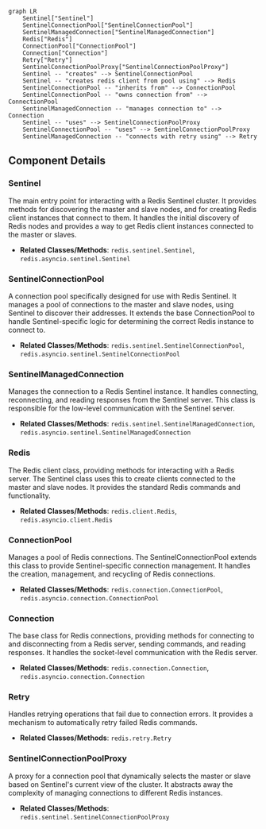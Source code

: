 ```mermaid
graph LR
    Sentinel["Sentinel"]
    SentinelConnectionPool["SentinelConnectionPool"]
    SentinelManagedConnection["SentinelManagedConnection"]
    Redis["Redis"]
    ConnectionPool["ConnectionPool"]
    Connection["Connection"]
    Retry["Retry"]
    SentinelConnectionPoolProxy["SentinelConnectionPoolProxy"]
    Sentinel -- "creates" --> SentinelConnectionPool
    Sentinel -- "creates redis client from pool using" --> Redis
    SentinelConnectionPool -- "inherits from" --> ConnectionPool
    SentinelConnectionPool -- "owns connection from" --> ConnectionPool
    SentinelManagedConnection -- "manages connection to" --> Connection
    Sentinel -- "uses" --> SentinelConnectionPoolProxy
    SentinelConnectionPool -- "uses" --> SentinelConnectionPoolProxy
    SentinelManagedConnection -- "connects with retry using" --> Retry
```

## Component Details

### Sentinel
The main entry point for interacting with a Redis Sentinel cluster. It provides methods for discovering the master and slave nodes, and for creating Redis client instances that connect to them. It handles the initial discovery of Redis nodes and provides a way to get Redis client instances connected to the master or slaves.
- **Related Classes/Methods**: `redis.sentinel.Sentinel`, `redis.asyncio.sentinel.Sentinel`

### SentinelConnectionPool
A connection pool specifically designed for use with Redis Sentinel. It manages a pool of connections to the master and slave nodes, using Sentinel to discover their addresses. It extends the base ConnectionPool to handle Sentinel-specific logic for determining the correct Redis instance to connect to.
- **Related Classes/Methods**: `redis.sentinel.SentinelConnectionPool`, `redis.asyncio.sentinel.SentinelConnectionPool`

### SentinelManagedConnection
Manages the connection to a Redis Sentinel instance. It handles connecting, reconnecting, and reading responses from the Sentinel server. This class is responsible for the low-level communication with the Sentinel server.
- **Related Classes/Methods**: `redis.sentinel.SentinelManagedConnection`, `redis.asyncio.sentinel.SentinelManagedConnection`

### Redis
The Redis client class, providing methods for interacting with a Redis server. The Sentinel class uses this to create clients connected to the master and slave nodes. It provides the standard Redis commands and functionality.
- **Related Classes/Methods**: `redis.client.Redis`, `redis.asyncio.client.Redis`

### ConnectionPool
Manages a pool of Redis connections. The SentinelConnectionPool extends this class to provide Sentinel-specific connection management. It handles the creation, management, and recycling of Redis connections.
- **Related Classes/Methods**: `redis.connection.ConnectionPool`, `redis.asyncio.connection.ConnectionPool`

### Connection
The base class for Redis connections, providing methods for connecting to and disconnecting from a Redis server, sending commands, and reading responses. It handles the socket-level communication with the Redis server.
- **Related Classes/Methods**: `redis.connection.Connection`, `redis.asyncio.connection.Connection`

### Retry
Handles retrying operations that fail due to connection errors. It provides a mechanism to automatically retry failed Redis commands.
- **Related Classes/Methods**: `redis.retry.Retry`

### SentinelConnectionPoolProxy
A proxy for a connection pool that dynamically selects the master or slave based on Sentinel's current view of the cluster. It abstracts away the complexity of managing connections to different Redis instances.
- **Related Classes/Methods**: `redis.sentinel.SentinelConnectionPoolProxy`
